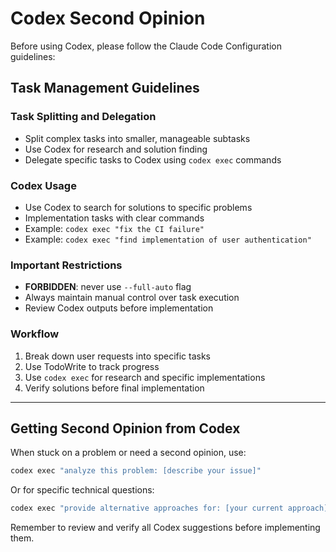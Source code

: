 # Codex Second Opinion

Before using Codex, please follow the Claude Code Configuration guidelines:

## Task Management Guidelines

### Task Splitting and Delegation
- Split complex tasks into smaller, manageable subtasks
- Use Codex for research and solution finding
- Delegate specific tasks to Codex using `codex exec` commands

### Codex Usage
- Use Codex to search for solutions to specific problems
- Implementation tasks with clear commands
- Example: `codex exec "fix the CI failure"`
- Example: `codex exec "find implementation of user authentication"`

### Important Restrictions
- **FORBIDDEN**: never use `--full-auto` flag
- Always maintain manual control over task execution
- Review Codex outputs before implementation

### Workflow
1. Break down user requests into specific tasks
2. Use TodoWrite to track progress
3. Use `codex exec` for research and specific implementations
4. Verify solutions before final implementation

---

## Getting Second Opinion from Codex

When stuck on a problem or need a second opinion, use:

```bash
codex exec "analyze this problem: [describe your issue]"
```

Or for specific technical questions:

```bash
codex exec "provide alternative approaches for: [your current approach]"
```

Remember to review and verify all Codex suggestions before implementing them.